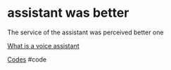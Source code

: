 # assistant was better
The service of the assistant was perceived better one

[What is a voice assistant](output/themes/What%20is%20a%20voice%20assistant.md)

[Codes](output/codes/Codes.md) #code